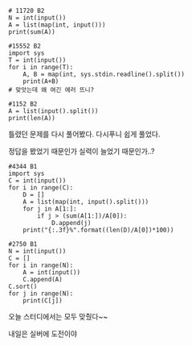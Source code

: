 ```
# 11720 B2
N = int(input())
A = list(map(int, input()))
print(sum(A))
```

```
#15552 B2
import sys
T = int(input())
for i in range(T):
    A, B = map(int, sys.stdin.readline().split())
    print(A+B)
# 맞앗는데 왜 여긴 에러 뜨니?
```

```
#1152 B2
A = list(input().split())
print(len(A))
```

틀렸던 문제를 다시 풀어봤다. 다시푸니 쉽게 풀었다.

정답을 봤었기 때문인가 실력이 늘었기 때문인가..?

```
#4344 B1
import sys
C = int(input())
for i in range(C):
    D = []
    A = list(map(int, input().split()))
    for j in A[1:]:
        if j > (sum(A[1:])/A[0]):
            D.append(j)
    print("{:.3f}%".format((len(D)/A[0])*100))
```

```
#2750 B1
N = int(input())
C = []
for i in range(N):
    A = int(input())
    C.append(A)
C.sort()
for j in range(N):
    print(C[j])
```

오늘 스터디에서는 모두 맞췄다~~

내일은 실버에 도전이야